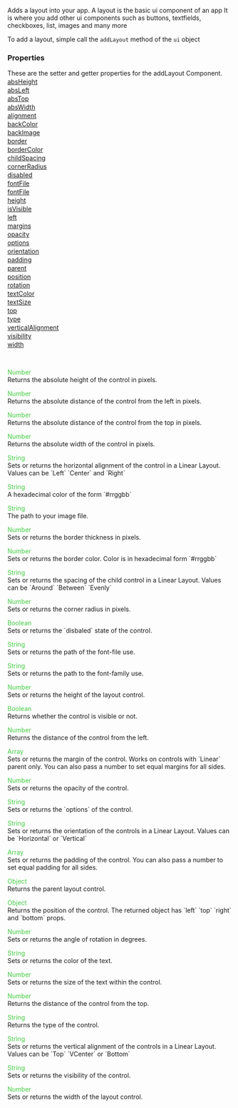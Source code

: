 Adds a layout into your app. A layout is the basic ui component of an app
It is where you add other ui components such as buttons, textfields, checkboxes, list, images and many more


To add a layout, simple call the `addLayout` method of the `ui` object


<h3>Properties</h3>These are the setter and getter properties for the addLayout Component.<div class="samp" style="margin-top:2px;"><a href="#-0" data-transition="pop" data-rel="popup" class="ui-link"></a></div><div class="samp" style="margin-top:2px;"><a href="#absheight-5" data-transition="pop" data-rel="popup" class="ui-link">absHeight </a></div><div class="samp" style="margin-top:2px;"><a href="#absleft-10" data-transition="pop" data-rel="popup" class="ui-link">absLeft </a></div><div class="samp" style="margin-top:2px;"><a href="#abstop-15" data-transition="pop" data-rel="popup" class="ui-link">absTop </a></div><div class="samp" style="margin-top:2px;"><a href="#abswidth-20" data-transition="pop" data-rel="popup" class="ui-link">absWidth </a></div><div class="samp" style="margin-top:2px;"><a href="#alignment-25" data-transition="pop" data-rel="popup" class="ui-link">alignment </a></div><div class="samp" style="margin-top:2px;"><a href="#backcolor-30" data-transition="pop" data-rel="popup" class="ui-link">backColor </a></div><div class="samp" style="margin-top:2px;"><a href="#backimage-35" data-transition="pop" data-rel="popup" class="ui-link">backImage </a></div><div class="samp" style="margin-top:2px;"><a href="#border-40" data-transition="pop" data-rel="popup" class="ui-link">border </a></div><div class="samp" style="margin-top:2px;"><a href="#bordercolor-45" data-transition="pop" data-rel="popup" class="ui-link">borderColor </a></div><div class="samp" style="margin-top:2px;"><a href="#childspacing-50" data-transition="pop" data-rel="popup" class="ui-link">childSpacing </a></div><div class="samp" style="margin-top:2px;"><a href="#cornerradius-55" data-transition="pop" data-rel="popup" class="ui-link">cornerRadius </a></div><div class="samp" style="margin-top:2px;"><a href="#disabled-60" data-transition="pop" data-rel="popup" class="ui-link">disabled </a></div><div class="samp" style="margin-top:2px;"><a href="#fontfile-65" data-transition="pop" data-rel="popup" class="ui-link">fontFile </a></div><div class="samp" style="margin-top:2px;"><a href="#fontfile-70" data-transition="pop" data-rel="popup" class="ui-link">fontFile </a></div><div class="samp" style="margin-top:2px;"><a href="#height-75" data-transition="pop" data-rel="popup" class="ui-link">height </a></div><div class="samp" style="margin-top:2px;"><a href="#isvisible-80" data-transition="pop" data-rel="popup" class="ui-link">isVisible </a></div><div class="samp" style="margin-top:2px;"><a href="#left-85" data-transition="pop" data-rel="popup" class="ui-link">left </a></div><div class="samp" style="margin-top:2px;"><a href="#margins-90" data-transition="pop" data-rel="popup" class="ui-link">margins </a></div><div class="samp" style="margin-top:2px;"><a href="#opacity-95" data-transition="pop" data-rel="popup" class="ui-link">opacity </a></div><div class="samp" style="margin-top:2px;"><a href="#options-100" data-transition="pop" data-rel="popup" class="ui-link">options </a></div><div class="samp" style="margin-top:2px;"><a href="#orientation-105" data-transition="pop" data-rel="popup" class="ui-link">orientation </a></div><div class="samp" style="margin-top:2px;"><a href="#padding-110" data-transition="pop" data-rel="popup" class="ui-link">padding </a></div><div class="samp" style="margin-top:2px;"><a href="#parent-115" data-transition="pop" data-rel="popup" class="ui-link">parent </a></div><div class="samp" style="margin-top:2px;"><a href="#position-120" data-transition="pop" data-rel="popup" class="ui-link">position </a></div><div class="samp" style="margin-top:2px;"><a href="#rotation-125" data-transition="pop" data-rel="popup" class="ui-link">rotation </a></div><div class="samp" style="margin-top:2px;"><a href="#textcolor-130" data-transition="pop" data-rel="popup" class="ui-link">textColor </a></div><div class="samp" style="margin-top:2px;"><a href="#textsize-135" data-transition="pop" data-rel="popup" class="ui-link">textSize </a></div><div class="samp" style="margin-top:2px;"><a href="#top-140" data-transition="pop" data-rel="popup" class="ui-link">top </a></div><div class="samp" style="margin-top:2px;"><a href="#type-145" data-transition="pop" data-rel="popup" class="ui-link">type </a></div><div class="samp" style="margin-top:2px;"><a href="#verticalalignment-150" data-transition="pop" data-rel="popup" class="ui-link">verticalAlignment </a></div><div class="samp" style="margin-top:2px;"><a href="#visibility-155" data-transition="pop" data-rel="popup" class="ui-link">visibility </a></div><div class="samp" style="margin-top:2px;"><a href="#width-160" data-transition="pop" data-rel="popup" class="ui-link">width </a></div>
<div data-role="popup" id="-0" class="ui-content"><p><span style="color:#4c4;"></span><br></p></div><div data-role="popup" id="absheight-5" class="ui-content"><p><span style="color:#4c4;">Number</span><br>Returns the absolute height of the control in pixels.</p></div><div data-role="popup" id="absleft-10" class="ui-content"><p><span style="color:#4c4;">Number</span><br>Returns the absolute distance of the control from the left in pixels.</p></div><div data-role="popup" id="abstop-15" class="ui-content"><p><span style="color:#4c4;">Number</span><br>Returns the absolute distance of the control from the top in pixels.</p></div><div data-role="popup" id="abswidth-20" class="ui-content"><p><span style="color:#4c4;">Number</span><br>Returns the absolute width of the control in pixels.</p></div><div data-role="popup" id="alignment-25" class="ui-content"><p><span style="color:#4c4;">String</span><br>Sets or returns the horizontal alignment of the control in a Linear Layout. Values can be `Left` `Center` and `Right`</p></div><div data-role="popup" id="backcolor-30" class="ui-content"><p><span style="color:#4c4;">String</span><br>A hexadecimal color of the form `#rrggbb`</p></div><div data-role="popup" id="backimage-35" class="ui-content"><p><span style="color:#4c4;">String</span><br>The path to your image file.</p></div><div data-role="popup" id="border-40" class="ui-content"><p><span style="color:#4c4;">Number</span><br>Sets or returns the border thickness in pixels.</p></div><div data-role="popup" id="bordercolor-45" class="ui-content"><p><span style="color:#4c4;">Number</span><br>Sets or returns the border color. Color is in hexadecimal form `#rrggbb`</p></div><div data-role="popup" id="childspacing-50" class="ui-content"><p><span style="color:#4c4;">String</span><br>Sets or returns the spacing of the child control in a Linear Layout. Values can be `Around` `Between` `Evenly`</p></div><div data-role="popup" id="cornerradius-55" class="ui-content"><p><span style="color:#4c4;">Number</span><br>Sets or returns the corner radius in pixels.</p></div><div data-role="popup" id="disabled-60" class="ui-content"><p><span style="color:#4c4;">Boolean</span><br>Sets or returns the `disbaled` state of the control.</p></div><div data-role="popup" id="fontfile-65" class="ui-content"><p><span style="color:#4c4;">String</span><br>Sets or returns the path of the font-file use.</p></div><div data-role="popup" id="fontfile-70" class="ui-content"><p><span style="color:#4c4;">String</span><br>Sets or returns the path to the font-family use.</p></div><div data-role="popup" id="height-75" class="ui-content"><p><span style="color:#4c4;">Number</span><br>Sets or returns the height of the layout control.</p></div><div data-role="popup" id="isvisible-80" class="ui-content"><p><span style="color:#4c4;">Boolean</span><br>Returns whether the control is visible or not.</p></div><div data-role="popup" id="left-85" class="ui-content"><p><span style="color:#4c4;">Number</span><br>Returns the distance of the control from the left.</p></div><div data-role="popup" id="margins-90" class="ui-content"><p><span style="color:#4c4;">Array</span><br>Sets or returns the margin of the control. Works on controls with `Linear` parent only. You can also pass a number to set equal margins for all sides.</p></div><div data-role="popup" id="opacity-95" class="ui-content"><p><span style="color:#4c4;">Number</span><br>Sets or returns the opacity of the control.</p></div><div data-role="popup" id="options-100" class="ui-content"><p><span style="color:#4c4;">String</span><br>Sets or returns the `options` of the control.</p></div><div data-role="popup" id="orientation-105" class="ui-content"><p><span style="color:#4c4;">String</span><br>Sets or returns the orientation of the controls in a Linear Layout. Values can be `Horizontal` or `Vertical`</p></div><div data-role="popup" id="padding-110" class="ui-content"><p><span style="color:#4c4;">Array</span><br>Sets or returns the padding of the control. You can also pass a number to set equal padding for all sides.</p></div><div data-role="popup" id="parent-115" class="ui-content"><p><span style="color:#4c4;">Object</span><br>Returns the parent layout control.</p></div><div data-role="popup" id="position-120" class="ui-content"><p><span style="color:#4c4;">Object</span><br>Returns the position of the control. The returned object has `left` `top` `right` and `bottom` props.</p></div><div data-role="popup" id="rotation-125" class="ui-content"><p><span style="color:#4c4;">Number</span><br>Sets or returns the angle of rotation in degrees.</p></div><div data-role="popup" id="textcolor-130" class="ui-content"><p><span style="color:#4c4;">String</span><br>Sets or returns the color of the text.</p></div><div data-role="popup" id="textsize-135" class="ui-content"><p><span style="color:#4c4;">Number</span><br>Sets or returns the size of the text within the control.</p></div><div data-role="popup" id="top-140" class="ui-content"><p><span style="color:#4c4;">Number</span><br>Returns the distance of the control from the top.</p></div><div data-role="popup" id="type-145" class="ui-content"><p><span style="color:#4c4;">String</span><br>Returns the type of the control.</p></div><div data-role="popup" id="verticalalignment-150" class="ui-content"><p><span style="color:#4c4;">String</span><br>Sets or returns the vertical alignment of the controls in a Linear Layout. Values can be `Top` `VCenter` or `Bottom`</p></div><div data-role="popup" id="visibility-155" class="ui-content"><p><span style="color:#4c4;">String</span><br>Sets or returns the visibility of the control.</p></div><div data-role="popup" id="width-160" class="ui-content"><p><span style="color:#4c4;">Number</span><br>Sets or returns the width of the layout control.</p></div>
